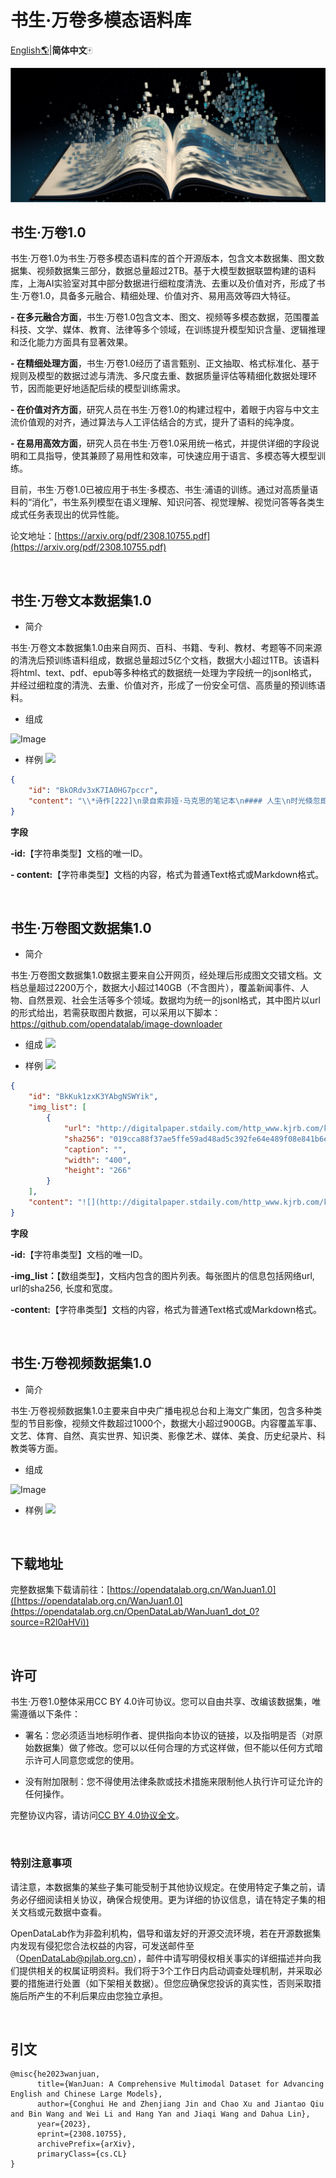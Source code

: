 # 书生·万卷多模态语料库
 [English🌎](./README.md)|**简体中文**🀄 

![Image](./images/01_宣传图.png)


## 书生·万卷1.0

书生·万卷1.0为书生·万卷多模态语料库的首个开源版本，包含文本数据集、图文数据集、视频数据集三部分，数据总量超过2TB。基于大模型数据联盟构建的语料库，上海AI实验室对其中部分数据进行细粒度清洗、去重以及价值对齐，形成了书生·万卷1.0，具备多元融合、精细处理、价值对齐、易用高效等四大特征。

**- 在多元融合方面**，书生·万卷1.0包含文本、图文、视频等多模态数据，范围覆盖科技、文学、媒体、教育、法律等多个领域，在训练提升模型知识含量、逻辑推理和泛化能力方面具有显著效果。  

**- 在精细处理方面**，书生·万卷1.0经历了语言甄别、正文抽取、格式标准化、基于规则及模型的数据过滤与清洗、多尺度去重、数据质量评估等精细化数据处理环节，因而能更好地适配后续的模型训练需求。  

**- 在价值对齐方面**，研究人员在书生·万卷1.0的构建过程中，着眼于内容与中文主流价值观的对齐，通过算法与人工评估结合的方式，提升了语料的纯净度。  

**- 在易用高效方面**，研究人员在书生·万卷1.0采用统一格式，并提供详细的字段说明和工具指导，使其兼顾了易用性和效率，可快速应用于语言、多模态等大模型训练。  


目前，书生·万卷1.0已被应用于书生·多模态、书生·浦语的训练。通过对高质量语料的“消化”，书生系列模型在语义理解、知识问答、视觉理解、视觉问答等各类生成式任务表现出的优异性能。

论文地址：[https://arxiv.org/pdf/2308.10755.pdf](https://arxiv.org/pdf/2308.10755.pdf)

<br>

## 书生·万卷文本数据集1.0

- 简介

书生·万卷文本数据集1.0由来自网页、百科、书籍、专利、教材、考题等不同来源的清洗后预训练语料组成，数据总量超过5亿个文档，数据大小超过1TB。该语料将html、text、pdf、epub等多种格式的数据统一处理为字段统一的jsonl格式，并经过细粒度的清洗、去重、价值对齐，形成了一份安全可信、高质量的预训练语料。

- 组成

![Image](https://mmbiz.qpic.cn/sz_mmbiz_png/7yjDpC9UfD7vkz4XTP9dNyQZNeGmJjySwiaaegnHFwsq4cg1uX3MCNegNkC9CiaCXkHHUicvR951QNT5AdU8V86qg/640?wx_fmt=png&wxfrom=5&wx_lazy=1&wx_co=1)

- 样例
  ![](https://mmbiz.qpic.cn/sz_mmbiz_png/7yjDpC9UfD7vkz4XTP9dNyQZNeGmJjySsnhSxvOicUt6sZPRa9S2Yld1Fjd1IibHfyZVicYxCVyP8uHm08niaZxvSg/640?wx_fmt=png&wxfrom=5&wx_lazy=1&wx_co=1)

```json
{
    "id": "BkORdv3xK7IA0HG7pccr",
    "content": "\\*诗作[222]\n录自索菲娅·马克思的笔记本\n#### 人生\n时光倏忽即逝，\n宛如滔滔流水；\n时光带走的一切，\n永远都不会返回。\n生就是死，\n生就是不断死亡的过程；\n人们奋斗不息，\n却难以摆脱困顿；\n人走完生命的路，\n最后化为乌有；\n他的事业和追求\n湮没于时光的潮流。\n对于人的事业，\n精灵们投以嘲讽的目光；\n因为人的渴望是那样强烈，\n而人生道路是那样狭窄迷茫；\n人在沾沾自喜之后，\n便感到无穷的懊丧；\n那绵绵不尽的悔恨\n深藏在自己的心房；\n人贪婪追求的目标\n其实十分渺小；\n人生内容局限于此，\n那便是空虚的游戏。\n有人自命不凡，\n其实并不伟大；\n这种人的命运，\n就是自我丑化。\n卡尔·马克思\n#### 查理大帝\n使一个高贵心灵深受感动的一切，\n使所有美好心灵欢欣鼓舞的一切，\n如今已蒙上漆黑的阴影，\n野蛮人的手亵渎了圣洁光明。\n巍巍格拉亚山的崇高诗人，\n曾满怀激情把那一切歌颂，\n激越的歌声使那一切永不磨灭，\n诗人自己也沉浸在幸福欢乐之中。\n高贵的狄摩西尼热情奔放，\n曾把那一切滔滔宣讲，\n面对人山人海的广场，\n演讲者大胆嘲讽高傲的菲力浦国王。\n那一切就是崇高和美，\n那一切笼罩着缪斯的神圣光辉，\n那一切使缪斯的子孙激动陶醉，\n如今却被野蛮人无情地摧毁。\n这时查理大帝挥动崇高魔杖，\n呼唤缪斯重见天光；\n他使美离开了幽深的墓穴，\n他让一切艺术重放光芒。\n他改变陈规陋习，\n他发挥教育的神奇力量；\n民众得以安居乐业，\n因为可靠的法律成了安全的保障。\n他进行过多次战争，\n杀得尸横遍野血染疆场；\n他雄才大略英勇顽强，\n但辉煌的胜利中也隐含祸殃；\n他为善良的人类赢得美丽花冠，\n这花冠比一切战功都更有分量；\n他战胜了那个时代的蒙昧，\n这就是他获得的崇高奖赏。\n在无穷无尽的世界历史上，\n他将永远不会被人遗忘，\n历史将为他编织一顶桂冠，\n这桂冠决不会淹没于时代的激浪。\n卡尔·马克思于1833年\n#### 莱茵河女神\n**叙事诗**\n(见本卷第885—889页)\n#### 盲女\n**叙事诗**\n(见本卷第852—858页)\n#### 两重天\n**乘马车赴柏林途中**\n(见本卷第475—478页)\n#### 父亲诞辰献诗。1836年\n**(见本卷第845—846页)**\n#### 席勒\n**十四行诗两首**\n(见本卷第846—847页)\n#### 歌德\n**十四行诗两首**\n(见本卷第848—849页)\n#### 女儿\n**叙事诗**\n(见本卷第838—841页)\n#### 凄惨的女郎\n**叙事诗**\n(见本卷第533—537页)\n卡·马克思写于1833年一大约1837年\n第一次用原文发表于《马克思恩格斯全集》1975年历史考证版第1部分第1卷\n并用俄文发表于《马克思恩格斯全集》1975年莫斯科版第40卷\n原文是德文\n中文根据《马克思恩格斯全集》1975年历史考证版第1部分第1卷翻译\n---\n**注释：**\n[222]马克思的这些诗作是他的姐姐索菲娅抄录在一个笔记本里的。除了马克思的诗作外，笔记本里还有其他人的诗作以及索菲娅自己和她的亲友的个人记事。马克思的这些诗作，除了《人生》和《查理大帝》外都在马克思的几本诗集和索菲娅的纪念册里出现过。《查理大帝》一诗注明写作日期是1833年，可见马克思早在中学时代就已开始写诗了。《盲女》注明写作日期是1835年。为祝贺父亲生日而献给亨利希·马克思的诗作的写作日期应该不晚于1836年初。——913。"
}
```

**字段**  

**-id:**【字符串类型】文档的唯一ID。  

**- content:**【字符串类型】文档的内容，格式为普通Text格式或Markdown格式。  

<br>

## 书生·万卷图文数据集1.0

- 简介

书生·万卷图文数据集1.0数据主要来自公开网页，经处理后形成图文交错文档。文档总量超过2200万个，数据大小超过140GB（不含图片），覆盖新闻事件、人物、自然景观、社会生活等多个领域。数据均为统一的jsonl格式，其中图片以url的形式给出，若需获取图片数据，可以采用以下脚本：https://github.com/opendatalab/image-downloader

- 组成
  ![](https://mmbiz.qpic.cn/sz_mmbiz_png/7yjDpC9UfD7vkz4XTP9dNyQZNeGmJjySTG634PTTIbmFIJlDZUfKGrXYibkgXCU3E58mrZIn0ibW0oia2mUOrv31Q/640?wx_fmt=png&wxfrom=5&wx_lazy=1&wx_co=1)

- 样例
![](https://mmbiz.qpic.cn/sz_mmbiz_png/7yjDpC9UfD7vkz4XTP9dNyQZNeGmJjySJWLdsY1qx1EAI8xAra8HnEunics0sqTQjNI6VhzM3SdINw3ojvtP9Uw/640?wx_fmt=png&wxfrom=5&wx_lazy=1&wx_co=1)

```json
{
    "id": "BkKuk1zxK3YAbgNSWYik",
    "img_list": [
        {
            "url": "http://digitalpaper.stdaily.com/http_www.kjrb.com/kjrb/images/2021-01/21/02/1007771_wangjj_1611154300505_b.jpg",
            "sha256": "019cca88f37ae5ffe59ad48ad5c392fe64e489f08e841b6ea50c79c18f5c6ec3",
            "caption": "",
            "width": "400",
            "height": "266"
        }
    ],
    "content": "![](http://digitalpaper.stdaily.com/http_www.kjrb.com/kjrb/images/2021-01/21/02/1007771_wangjj_1611154300505_b.jpg)\n奋斗百年路 启航新征程\n走进觉悟社当年社员开会的房间，桌子中间摆放的一盘纸条格外引人注目，周恩来“伍豪”和邓颖超“逸豪”的笔名就诞生于此。\n“为了斗争的需要，觉悟社社员们采取抓阄的办法，以号取名。”1月19日，天津觉悟社纪念馆助理馆员迟爱民讲述了102年前的情景：当时年纪最小的邓颖超抓到了最小数字1号，所以叫“逸豪”。周恩来抓到5号，就取名“伍豪”。\n时间回到1919年那个思潮澎湃的年代。在天津，以周恩来为代表的一批以天下为己任的先进分子，在众多新思潮中艰难地探索革命真理。通过觉悟社的锻炼和洗礼，其主要成员成长为我国早期的共产主义者。周恩来也在这个时期成为马克思主义的宣传者。\n诞生：冲破封建束缚探索革命真理\n觉悟社成立于“五四运动”在天津发展到最高潮的阶段。\n觉悟社纪念馆中的一张合影，记录下了这一张张充满青春朝气的脸庞。他们神色凝重，目光坚定，这些人就是觉悟社成立之初的部分社员。\n“这个比一般学生爱国团体更加严密的组织的成立，源于之前一次赴京请愿斗争。”迟爱民介绍，1919年9月2日，周恩来等天津各界联合会、学生联合会、女界爱国同志会的先进青年在返津途中，经过交流，一致认为，应该成立一个研究新思潮，探索革命真理，冲破封建习俗束缚，由男女同学共同组建的团体。\n1919年9月16日，在天津东南角草场庵天津学生联合会办公室里，革命青年团体觉悟社诞生了。出席成立会的男女各10名成员成为最初的社员，包括周恩来、邓颖超、马骏、刘清扬、郭隆真等。\n周恩来执笔起草了《觉悟的宣言》。觉悟社成立后，以“革心”和“革新”的精神组织演讲，出版刊物《觉悟》，探讨研究新思潮，很快就成为天津学生爱国运动的中坚力量。\n引领：觉悟社成立5天后李大钊应邀前来\n在波澜起伏的斗争中，周恩来和觉悟社社员们迫切感到，要用先进思想武装头脑。\n觉悟社社员谌小岑曾回忆道，在觉悟社成立后第5天，我国最早的马克思主义者、中国共产党先驱李大钊就应邀到觉悟社座谈。李大钊听完邓颖超对觉悟社的介绍后，对觉悟社深表赞许，他表示“觉悟社是男女平等、社交公开的先行”。\n在李大钊的启发下，觉悟社成员阅读了李大钊发表在《新青年》上的《庶民的胜利》《布尔什维主义的胜利》《我的马克思主义观》等文章。还邀请徐谦、包世杰、钱玄同、刘半农等来演讲，并召开讨论会。\n天津市委党校文史教研部副主任徐娜表示，觉悟社社员们学习、讨论中国最早的马列主义文献，并积极投身实践斗争，为他们选择信仰马克思主义、走上共产主义道路进行了最初的启蒙与引导。\n影响：觉悟社多人加入中国共产党\n1920年1月29日，在抵制日货的斗争中，周恩来、马骏等人被捕，成立仅4个月的觉悟社受到沉重打击。纪念馆展厅中的两本书《警厅拘留记》和《检厅日录》，记录了青年们斗争的艰难和残酷。身陷囹圄的周恩来先后用6个晚上，向狱友介绍马克思主义学说。出狱后，编写了3.5万字的《警厅拘留记》和《检厅日录》。在后来旅法期间，周恩来说“我的思想是颤动于狱中”，可以说这是周恩来马克思主义世界观形成的重要时期。\n1920年11月，随着周恩来、刘清扬、郭隆真等人赴法国勤工俭学，觉悟社的社员们开始星散，觉悟社的集体活动停止……\n觉悟社存在的时间虽然不长，但为一批年轻人树立马克思主义信仰奠定了坚实基础。徐娜表示，觉悟社作为“五四”运动爆发之后在天津影响最广泛、作用最突出的进步学生组织，其表现出的反对封建主义、憎恨一切剥削和压迫的进步思想，为接受马克思主义作好了准备。随后，远赴欧洲勤工俭学的周恩来加入中国共产党八个发起组之一的巴黎共产主义小组，成为中国共产党创建人之一，而其他的觉悟社主要社员如马骏、邓颖超、郭隆真等都加入了中国共产党，成为革命的骨干力量。"
}
```

**字段**  

**-id:**【字符串类型】文档的唯一ID。  

**-img_list：**【数组类型】，文档内包含的图片列表。每张图片的信息包括网络url, url的sha256, 长度和宽度。  

**-content:**【字符串类型】文档的内容，格式为普通Text格式或Markdown格式。 

<br>

## 书生·万卷视频数据集1.0

- 简介

书生·万卷视频数据集1.0主要来自中央广播电视总台和上海文广集团，包含多种类型的节目影像，视频文件数超过1000个，数据大小超过900GB。内容覆盖军事、文艺、体育、自然、真实世界、知识类、影像艺术、媒体、美食、历史纪录片、科教类等方面。

- 组成

![Image](https://mmbiz.qpic.cn/sz_mmbiz_png/7yjDpC9UfD7vkz4XTP9dNyQZNeGmJjySQnSGLrzp6tUVn2P5kZ5RuERiaibf5vSFibJUZtFWhT8rZmaslBTjicBI4Q/640?wx_fmt=png&wxfrom=5&wx_lazy=1&wx_co=1)

- 样例
![](https://mmbiz.qpic.cn/sz_mmbiz_png/7yjDpC9UfD7vkz4XTP9dNyQZNeGmJjyS9H6XnjNibfo5DJh7hscAGmeSvJ6ohVgnBAKk2blTSVIqNUKXicQ8984g/640?wx_fmt=png&wxfrom=5&wx_lazy=1&wx_co=1)

<br>

## 下载地址

完整数据集下载请前往：[https://opendatalab.org.cn/WanJuan1.0]([https://opendatalab.org.cn/WanJuan1.0](https://opendatalab.org.cn/OpenDataLab/WanJuan1_dot_0?source=R2l0aHVi))

<br>

## 许可

书生·万卷1.0整体采用CC BY 4.0许可协议。您可以自由共享、改编该数据集，唯需遵循以下条件：

- 署名：您必须适当地标明作者、提供指向本协议的链接，以及指明是否（对原始数据集）做了修改。您可以以任何合理的方式这样做，但不能以任何方式暗示许可人同意您或您的使用。

- 没有附加限制：您不得使用法律条款或技术措施来限制他人执行许可证允许的任何操作。

完整协议内容，请访问[CC BY 4.0协议全文](https://creativecommons.org/licenses/by/4.0/)。

<br>

### 特别注意事项

请注意，本数据集的某些子集可能受制于其他协议规定。在使用特定子集之前，请务必仔细阅读相关协议，确保合规使用。更为详细的协议信息，请在特定子集的相关文档或元数据中查看。

OpenDataLab作为非盈利机构，倡导和谐友好的开源交流环境，若在开源数据集内发现有侵犯您合法权益的内容，可发送邮件至（OpenDataLab@pjlab.org.cn），邮件中请写明侵权相关事实的详细描述并向我们提供相关的权属证明资料。我们将于3个工作日内启动调查处理机制，并采取必要的措施进行处置（如下架相关数据）。但您应确保您投诉的真实性，否则采取措施后所产生的不利后果应由您独立承担。

<br>

## 引文

```
@misc{he2023wanjuan,
      title={WanJuan: A Comprehensive Multimodal Dataset for Advancing English and Chinese Large Models}, 
      author={Conghui He and Zhenjiang Jin and Chao Xu and Jiantao Qiu and Bin Wang and Wei Li and Hang Yan and Jiaqi Wang and Dahua Lin},
      year={2023},
      eprint={2308.10755},
      archivePrefix={arXiv},
      primaryClass={cs.CL}
}
```

